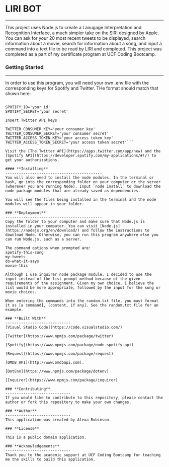 # **LIRI BOT**
-------------------------------------------
This project uses Node.js to create a Lanugage Interpretation and Recognition Interface, a much simpler take on the SIRI designed by Apple. You can ask for your 20 most recent tweets to be displayed, search information about a movie, search for information about a song, and input a command into a text file to be read by LIRI and completed. This project was completed as a part of my certificate program at UCF Coding Bootcamp.

### **Getting Started**
-------------------------------------------
In order to use this program, you will need your own .env file with the corresponding keys for Spotify and Twitter. THe format should match that shown here:

```Insert Spotify API keys

SPOTIFY_ID='your id'
SPOTIFY_SECRET='your secret'

Insert Twitter API keys

TWITTER_CONSUMER_KEY='your consumer key'
TWITTER_CONSUMER_SECRET='your consumer secret'
TWITTER_ACCESS_TOKEN_KEY='your access token key'
TWITTER_ACCESS_TOKEN_SECRET='your access token secret'```

Visit the [The Twitter API](https://apps.twitter.com/app/new) and the [Spotify API](https://developer.spotify.com/my-applications/#!/) to get your authorizations.

#### **Installing**
-------------------------------------------
You will also need to install the node modules. In the terminal or bash, go into the corresponding folder on your computer or the server (wherever you are running Node). Input `node install` to download the node package modules that are already saved as dependencies.

You will see the files being installed in the terminal and the node modules will appear in your folder.

### **Deployment**
-------------------------------------------
Copy the folder to your computer and make sure that Node.js is installed in your computer. You can visit [Node.js](https://nodejs.org/en/download/) and follow the instructions to download Node. Otherwise, you can run this program anywhere else you can run Node.js, such as a server.

The command options when prompted are:
spotify-this-song
my-tweets
do-what-it-says
movie-this

Although I use inquirer node package module, I decided to use the input instead of the list prompt method because of the given requirements of the assignment. Given my own choice, I believe the list would be more appropriate, followed by the input for the song or movie choices.

When entering the commands into the random.txt file, you must format it as [a command], [content, if any]. See the random.txt file for an example.

### **Built With**
-----------------------------
[Visual Studio Code](https://code.visualstudio.com/)

[Twitter](https://www.npmjs.com/package/twitter)
   
[Spotify](https://www.npmjs.com/package/node-spotify-api)
   
[Request](https://www.npmjs.com/package/request)

[OMDB API](http://www.omdbapi.com).

[DotEnv](https://www.npmjs.com/package/dotenv)

[Inquirer](https://www.npmjs.com/package/inquirer)

### **Contributing**
-----------------------------
If you would like to contribute to this repository, please contact the author or fork this repository to make your own changes.

### **Author**
-----------------------------
This application was created by Alexa Robinson.

### **License**
-----------------------------
This is a public domain application.

### **Acknowledgements**
-----------------------------
Thank you to the academic support at UCF Coding Bootcamp for teaching me the skills to build this application.
